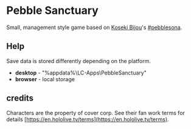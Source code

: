 # Pebble Sanctuary
Small, management style game based on [Koseki Bijou](https://twitter.com/kosekibijou)'s [#pebblesona](https://twitter.com/hashtag/pebblesona).

## Help
Save data is stored differently depending on the platform.
- **desktop** - "%appdata%\\LC-Apps\\PebbleSanctuary"
- **browser** - local storage


## credits
Characters are the property of cover corp.
See their fan work terms for details [https://en.hololive.tv/terms](https://en.hololive.tv/terms).
